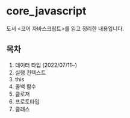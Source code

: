 # core_javascript
도서 &lt;코어 자바스크립트>를 읽고 정리한 내용입니다.

## 목차
01. 데이터 타입 (2022/07/11~)
02. 실행 컨텍스트
03. this
04. 콜백 함수
05. 클로저
06. 프로토타입
07. 클래스
